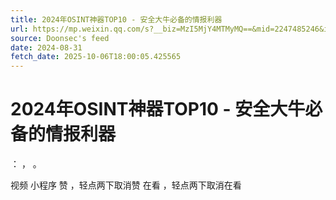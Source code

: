 ```yaml
---
title: 2024年OSINT神器TOP10 - 安全大牛必备的情报利器
url: https://mp.weixin.qq.com/s?__biz=MzI5MjY4MTMyMQ==&mid=2247485246&idx=1&sn=e75472683a3a8dd717f2476886cf8b72
source: Doonsec's feed
date: 2024-08-31
fetch_date: 2025-10-06T18:00:05.425565
---
```


# 2024年OSINT神器TOP10 - 安全大牛必备的情报利器

：
，
。

视频
小程序
赞
，轻点两下取消赞
在看
，轻点两下取消在看